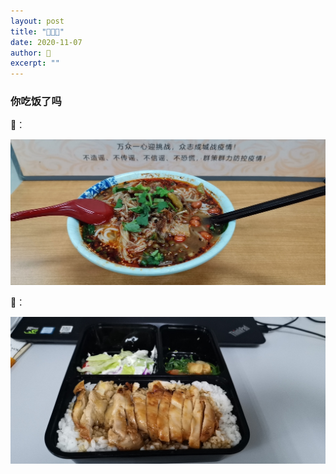 ```yaml
---
layout: post
title: "🐷🍱🐒" 
date: 2020-11-07
author: 🐒
excerpt: ""
---
```


### 你吃饭了吗

🐒：

![](/assets/img/BB-lunch.jpg)

🐷：

![](/assets/img/PP-lunch.jpg)